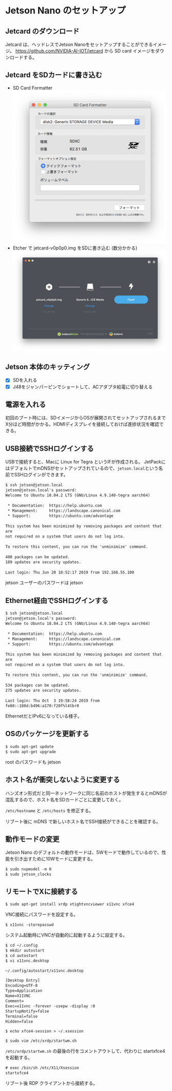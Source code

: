 # Jetson Nano のセットアップ

## Jetcard のダウンロード
Jetcard は、ヘッドレスでJetson Nanoをセットアップすることができるイメージ。
https://github.com/NVIDIA-AI-IOT/jetcard から SD card イメージをダウンロードする。

## Jetcard をSDカードに書き込む
- SD Card Formatter
![SD formatter](images/sdcard_formatter.png)
- Etcher で jetcard-v0p0p0.img をSDに書き込む (数分かかる)
![Etcher](images/etcher.png)

## Jetson 本体のキッティング
- [x] SDを入れる
- [x] J48をジャンパーピンでショートして、ACアダプタ給電に切り替える

## 電源を入れる
初回のブート時には、SDイメージからOSが展開されてセットアップされるまでX分ほど時間がかかる。HDMIディスプレイを接続しておけば進捗状況を確認できる。

## USB接続でSSHログインする
USBで接続すると、Macに Linux for Tegra というIFが作成される。
JetPackにはデフォルトでmDNSがセットアップされているので、```jetson.local```という名前でSSHログインができます。
```
$ ssh jetson@jetson.local
jetson@jetson.local's password:
Welcome to Ubuntu 18.04.2 LTS (GNU/Linux 4.9.140-tegra aarch64)

 * Documentation:  https://help.ubuntu.com
 * Management:     https://landscape.canonical.com
 * Support:        https://ubuntu.com/advantage

This system has been minimized by removing packages and content that are
not required on a system that users do not log into.

To restore this content, you can run the 'unminimize' command.

400 packages can be updated.
189 updates are security updates.

Last login: Thu Jun 20 18:52:17 2019 from 192.168.55.100
```

jetson ユーザーのパスワードは jetson

## Ethernet経由でSSHログインする
```
$ ssh jetson@jetson.local
jetson@jetson.local's password:
Welcome to Ubuntu 18.04.2 LTS (GNU/Linux 4.9.140-tegra aarch64)

 * Documentation:  https://help.ubuntu.com
 * Management:     https://landscape.canonical.com
 * Support:        https://ubuntu.com/advantage

This system has been minimized by removing packages and content that are
not required on a system that users do not log into.

To restore this content, you can run the 'unminimize' command.

534 packages can be updated.
275 updates are security updates.

Last login: Thu Oct  3 19:58:24 2019 from fe80::180d:b496:a170:f20f%l4tbr0
```

EthernetだとIPv6になっている様子。

## OSのパッケージを更新する
```
$ sudo apt-get update
$ sudo apt-get upgrade
```
root のパスワードも jetson

## ホスト名が衝突しないように変更する
ハンズオン形式だと同一ネットワークに同じ名前のホストが発生するとmDNSが混乱するので、ホスト名をSDカードごとに変更しておく。

```/etc/hostname``` と ```/etc/hosts``` を修正する。

リブート後に mDNS で新しいホスト名でSSH接続ができることを確認する。

## 動作モードの変更
Jetson Nano のデフォルトの動作モードは、5Wモードで動作しているので、性能を引き出すために10Wモードに変更する。

```
$ sudo nvpmodel -m 0
$ sudo jetson_clocks
```

## リモートでXに接続する
```
$ sudo apt-get install xrdp xtightvncviewer x11vnc xfce4
```

VNC接続にパスワードを設定する。

```
$ x11vnc -storepasswd
```

システム起動時にVNCが自動的に起動するように設定する。

```
$ cd ~/.config
$ mkdir autostart
$ cd autostart
$ vi x11vnc.desktop
```

```~/.config/autostart/x11vnc.desktop```
```
[Desktop Entry]
Encoding=UTF-8
Type=Application
Name=X11VNC
Comment=
Exec=x11vnc -forever -usepw -display :0
StartupNotify=false
Terminal=false
Hidden=false
```

```
$ echo xfce4-session > ~/.xsession
```

```
$ sudo vim /etc/xrdp/startwm.sh
```

```/etc/xrdp/startwm.sh``` の最後の行をコメントアウトして、代わりに startxfce4 を起動する。
```
# exec /bin/sh /etc/X11/Xsession
startxfce4
```

リブート後 RDP クライアントから接続する。
